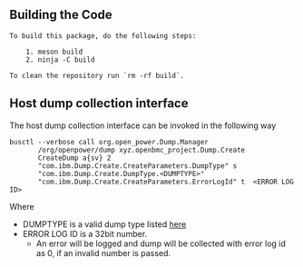 ## Building the Code

```
To build this package, do the following steps:

    1. meson build
    2. ninja -C build

To clean the repository run `rm -rf build`.
```

## Host dump collection interface

The host dump collection interface can be invoked in the following way

```
busctl --verbose call org.open_power.Dump.Manager
       /org/openpower/dump xyz.openbmc_project.Dump.Create
       CreateDump a{sv} 2
       "com.ibm.Dump.Create.CreateParameters.DumpType" s
       "com.ibm.Dump.Create.DumpType.<DUMPTYPE>"
       "com.ibm.Dump.Create.CreateParameters.ErrorLogId" t  <ERROR LOG ID>
```

Where

- DUMPTYPE is a valid dump type listed
  [here](https://github.com/openbmc/phosphor-dbus-interfaces/blob/master/yaml/com/ibm/Dump/Create.interface.yaml)
- ERROR LOG ID is a 32bit number.
  - An error will be logged and dump will be collected with error log id as 0,
    if an invalid number is passed.
